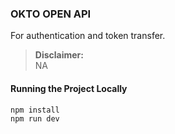 ### OKTO OPEN API

For authentication and token transfer.

> **Disclaimer:**  
> NA
#### Running the Project Locally

```bash
npm install
npm run dev
```